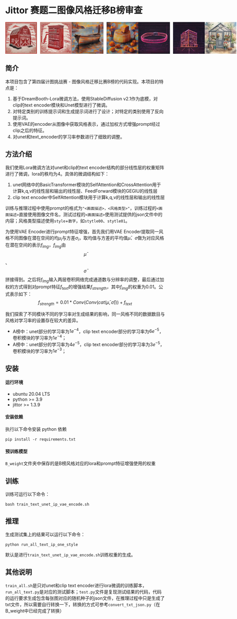 # Jittor 赛题二图像风格迁移B榜审查
<!-- | 标题名称包含赛题、方法 -->
<div style="display: flex; align-items: center;">
  <img src="./assert/Barn.png" alt="Image 1" style="width: 100px; height: auto; margin-right: 10px;">
  <img src="./assert/Library.png" alt="Image 2" style="width: 100px; height: auto;">
  <img src="./assert/Boat.png" alt="Image 3" style="width: 100px; height: auto; margin-right: 10px;">
  <img src="./assert/Cheese.png" alt="Image 4" style="width: 100px; height: auto;">
  <img src="./assert/Belt.png" alt="Image 5" style="width: 100px; height: auto; margin-right: 10px;">
  <img src="./assert/Hotel.png" alt="Image 6" style="width: 100px; height: auto;">
  <img src="./assert/Greenhouse.png" alt="Image 5" style="width: 100px; height: auto; margin-right: 10px;">
  <img src="./assert/Phone.png" alt="Image 6" style="width: 100px; height: auto;">
  <img src="./assert/Pizza.png" alt="Image 5" style="width: 100px; height: auto; margin-right: 10px;">
  <img src="./assert/Cat.png" alt="Image 6" style="width: 100px; height: auto;">
</div>
<!-- ![主要结果](./assert/Eagle.png) -->
<!-- ｜展示方法的流程特点或者主要结果等 -->

## 简介
<!-- | 简单介绍项目背景、项目特点 -->

本项目包含了第四届计图挑战赛 - 图像风格迁移比赛B榜的代码实现。本项目的特点是：
1. 基于DreamBooth-Lora微调方法，使用StableDiffusion v2.1作为底模，对clip的text encoder模块和Unet模型进行了微调。
2. 对特定类别的训练提示词和生成提示词进行了设计；对特定的类别使用了反向提示词。
3. 使用VAE的encoder从图像中获取风格表示，通过加权方式增强prompt经过clip之后的特征。
4. 对unet和text_encoder的学习率参数进行了细致的调整。

## 方法介绍
我们使用Lora微调方法对unet和clip的text encoder结构的部分线性层的权重矩阵进行了微调，lora的秩均为4。具体的微调结构如下：
1. unet网络中的BasicTransformer模块的SelfAttention和CrossAttention用于计算k,q,v的线性层和输出的线性层、FeedForward模块的GEGIU的线性层
2. clip text encoder中SelfAttention模块用于计算k,q,v的线性层和输出的线性层



训练与推理过程中使用prompt的格式为`"<画面描述>，<风格类型>"`，训练过程的`<画面描述>`直接使用图像文件名，测试过程的`<画面描述>`使用测试提供的json文件中的内容；风格类型描述使用`style`+`数字`，如`stytle00`、`stytle01`。

为使用VAE Encoder进行prompt特征增强，首先我们用VAE Encoder提取同一风格不同图像在潜在空间的均$\mu_i$与方差$\sigma_i$，取均值与方差的平均值$\bar{\mu}$、$\bar{\sigma}$做为对应风格在潜在空间的表示$f_{img}$，$f_{img}$由$$\bar{\mu}$$、$$\bar{\sigma}$$拼接得到。之后将$f_{img}$输入两层卷积网络完成通道数与分辨率的调整，最后通过加权的方式得到对prompt特征$f_{text}$的增强结果$f_{strength}$，其中$f_{img}$的权重为0.01。公式表示如下：
$$f_{strength}=0.01*Conv(Conv(cat(\bar{\mu}, \bar{\sigma}))) + f_{text}$$

我们探索了不同模块不同的学习率对生成结果的影响，同一风格不同的数据数目与风格对学习率的设置存在较大的差异。
- A榜中：unet部分的学习率为$1e^{-4}$，clip text encoder部分的学习率为$6e^{-5}$，卷积模块的学习率为$1e^{-4}$；
- A榜中：unet部分的学习率为$4e^{-5}$，clip text encoder部分的学习率为$3e^{-5}$，卷积模块的学习率为$1e^{-3}$；



## 安装 
<!-- | 介绍基本的硬件需求、运行环境、依赖安装方法 -->

<!-- 本项目可在 2 张 4090 上运行，训练时间约为 1 小时。 -->

#### 运行环境
- ubuntu 20.04 LTS
- python >= 3.9
- jittor >= 1.3.9

#### 安装依赖
执行以下命令安装 python 依赖
```
pip install -r requirements.txt
```

#### 预训练模型
`B_weight`文件夹中保存的是B榜风格对应的lora和prompt特征增强使用的权重

<!-- ## 数据预处理
| 介绍数据预处理方法，可选

将数据下载解压到 `<root>/data` 下，执行以下命令对数据预处理：
```
bash scripts/prepross.sh
``` -->

## 训练
<!-- ｜ 介绍模型训练的方法 -->
训练可运行以下命令：
```
bash train_text_unet_ip_vae_encode.sh 
```

<!-- 多卡训练可以运行以下命令：
```
bash scripts/train-multigpu.sh
``` -->

## 推理
<!-- ｜ 介绍模型推理、测试、或者评估的方法 -->
生成测试集上的结果可以运行以下命令：

```
python run_all_text_ip_one_style
```
默认是进行`train_text_unet_ip_vae_encode.sh`训练权重的生成。


## 其他说明
`train_all.sh`是只对unet和clip text encoder进行lora微调的训练脚本，`run_all_text.py`是对应的测试脚本；`test.py`文件是复现测试结果的代码，代码的运行要求生成包含每张图对应的随机种子的json文件，在推理过程中只是生成了txt文件，所以需要自行转换一下，转换的方式可参考`convert_txt_json.py`（在B_weight中已经完成了转换）
<!-- 可将`tesh_all.sh`中的第`4`行脚本改为`COMMAND="CUDA_VISIBLE_DEVICES=$CUDA_VISIBLE_DEVICES python run_all_text_ip_addpter_add_text.py` -->

<!-- ## 致谢
| 对参考的论文、开源库予以致谢，可选

此项目基于论文 *A Style-Based Generator Architecture for Generative Adversarial Networks* 实现，部分代码参考了 [jittor-gan](https://github.com/Jittor/gan-jittor)。

## 注意事项

点击项目的“设置”，在Description一栏中添加项目描述，需要包含“jittor”字样。同时在Topics中需要添加jittor。

![image-20220419164035639](https://s3.bmp.ovh/imgs/2022/04/19/6a3aa627eab5f159.png) -->
